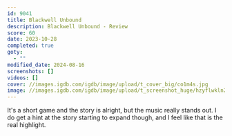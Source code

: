 ```yaml
---
id: 9041
title: Blackwell Unbound
description: Blackwell Unbound - Review
score: 60
date: 2023-10-28
completed: true
goty:
  - ""
modified_date: 2024-08-16
screenshots: []
videos: []
cover: //images.igdb.com/igdb/image/upload/t_cover_big/co1m4s.jpg
image: //images.igdb.com/igdb/image/upload/t_screenshot_huge/hzyflwkln2txglagvrau.jpg
---
```

It's a short game and the story is alright, but the music really stands out. I do get a hint at the story starting to expand though, and I feel like that is the real highlight.
